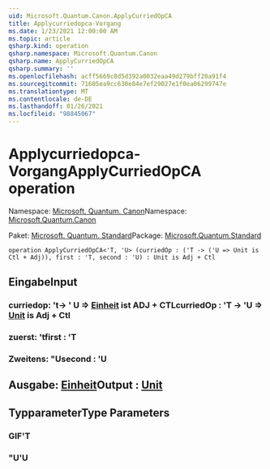```yaml
---
uid: Microsoft.Quantum.Canon.ApplyCurriedOpCA
title: Applycurriedopca-Vorgang
ms.date: 1/23/2021 12:00:00 AM
ms.topic: article
qsharp.kind: operation
qsharp.namespace: Microsoft.Quantum.Canon
qsharp.name: ApplyCurriedOpCA
qsharp.summary: ''
ms.openlocfilehash: acff5669c8d5d392a0032eaa49d279bff20a91f4
ms.sourcegitcommit: 71605ea9cc630e84e7ef29027e1f0ea06299747e
ms.translationtype: MT
ms.contentlocale: de-DE
ms.lasthandoff: 01/26/2021
ms.locfileid: "98845067"
---
```

# <a name="applycurriedopca-operation"></a><span data-ttu-id="8b54c-102">Applycurriedopca-Vorgang</span><span class="sxs-lookup"><span data-stu-id="8b54c-102">ApplyCurriedOpCA operation</span></span>

<span data-ttu-id="8b54c-103">Namespace: [Microsoft. Quantum. Canon](xref:Microsoft.Quantum.Canon)</span><span class="sxs-lookup"><span data-stu-id="8b54c-103">Namespace: [Microsoft.Quantum.Canon](xref:Microsoft.Quantum.Canon)</span></span>

<span data-ttu-id="8b54c-104">Paket: [Microsoft. Quantum. Standard](https://nuget.org/packages/Microsoft.Quantum.Standard)</span><span class="sxs-lookup"><span data-stu-id="8b54c-104">Package: [Microsoft.Quantum.Standard](https://nuget.org/packages/Microsoft.Quantum.Standard)</span></span>




```qsharp
operation ApplyCurriedOpCA<'T, 'U> (curriedOp : ('T -> ('U => Unit is Ctl + Adj)), first : 'T, second : 'U) : Unit is Adj + Ctl
```


## <a name="input"></a><span data-ttu-id="8b54c-105">Eingabe</span><span class="sxs-lookup"><span data-stu-id="8b54c-105">Input</span></span>

### <a name="curriedop--t---u--unit--is-adj--ctl"></a><span data-ttu-id="8b54c-106">curriedop: 't-> ' U => [Einheit](xref:microsoft.quantum.lang-ref.unit)  ist ADJ + CTL</span><span class="sxs-lookup"><span data-stu-id="8b54c-106">curriedOp : 'T -> 'U => [Unit](xref:microsoft.quantum.lang-ref.unit)  is Adj + Ctl</span></span>




### <a name="first--t"></a><span data-ttu-id="8b54c-107">zuerst: 't</span><span class="sxs-lookup"><span data-stu-id="8b54c-107">first : 'T</span></span>




### <a name="second--u"></a><span data-ttu-id="8b54c-108">Zweitens: "U</span><span class="sxs-lookup"><span data-stu-id="8b54c-108">second : 'U</span></span>





## <a name="output--unit"></a><span data-ttu-id="8b54c-109">Ausgabe: [Einheit](xref:microsoft.quantum.lang-ref.unit)</span><span class="sxs-lookup"><span data-stu-id="8b54c-109">Output : [Unit](xref:microsoft.quantum.lang-ref.unit)</span></span>



## <a name="type-parameters"></a><span data-ttu-id="8b54c-110">Typparameter</span><span class="sxs-lookup"><span data-stu-id="8b54c-110">Type Parameters</span></span>

### <a name="t"></a><span data-ttu-id="8b54c-111">GIF</span><span class="sxs-lookup"><span data-stu-id="8b54c-111">'T</span></span>


### <a name="u"></a><span data-ttu-id="8b54c-112">"U</span><span class="sxs-lookup"><span data-stu-id="8b54c-112">'U</span></span>

